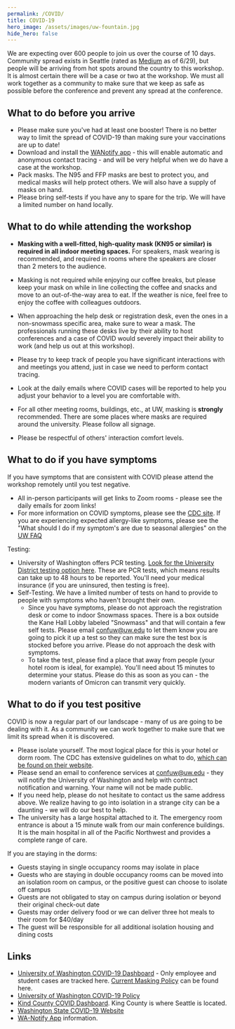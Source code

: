 ```yaml
---
permalink: /COVID/
title: COVID-19
hero_image: /assets/images/uw-fountain.jpg
hide_hero: false
---
```


We are expecting over 600 people to join us over the course of 10 days. Community spread exists in Seattle (rated as [Medium](https://kingcounty.gov/depts/health/covid-19/data/community-level.aspx) as of 6/29), but people will be arriving from hot spots around the country to this workshop. It is almost certain there will be a case or two at the workshop. We must all work together as a community to make sure that we keep as safe as possible before the conference and prevent any spread at the conference.

## What to do before you arrive

* Please make sure you've had at least one booster! There is no better way to limit the spread of COVID-19 than making sure your vaccinations are up to date!
* Download and install the [WANotify app](https://doh.wa.gov/emergencies/covid-19/wa-notify) - this will enable automatic and anonymous contact tracing - and will be very helpful when we do have a case at the workshop.
* Pack masks. The N95 and FFP masks are best to protect you, and medical masks will help protect others. We will also have a supply of masks on hand.
* Please bring self-tests if you have any to spare for the trip. We will have a limited number on hand locally.

## What to do while attending the workshop

* **Masking with a well-fitted, high-quality mask (KN95 or similar) is required in all indoor meeting spaces.** For speakers, mask wearing is recommended, and required in rooms where the speakers are closer than 2 meters to the audience.
* Masking is not required while enjoying our coffee breaks, but please keep your mask on while in line collecting the coffee and snacks and move to an out-of-the-way area to eat. If the weather is nice, feel free to enjoy the coffee with colleagues outdoors.

* When approaching the help desk or registration desk, even the ones in a non-snowmass specific area, make sure to wear a mask. The professionals running these desks live by their ability to host conferences and a case of COVID would severely impact their ability to work (and help us out at this workshop).
* Please try to keep track of people you have significant interactions with and meetings you attend, just in case we need to perform contact tracing.
* Look at the daily emails where COVID cases will be reported to help you adjust your behavior to a level you are comfortable with.
* For all other meeting rooms, buildings, etc., at UW, masking is **strongly** recommended. There are some places where masks are required around the university. Please follow all signage.
* Please be respectful of others' interaction comfort levels.

## What to do if you have symptoms

If you have symptoms that are consistent with COVID please attend the workshop remotely until you test negative.

* All in-person participants will get links to Zoom rooms - please see the daily emails for zoom links!
* For more information on COVID symptoms, please see the [CDC site](https://www.cdc.gov/coronavirus/2019-ncov/symptoms-testing/symptoms.html). If you are experiencing expected allergy-like symptoms, please see the "What should I do if my symptom's are due to seasonal allergies" on the [UW FAQ](https://www.washington.edu/coronavirus/staff-faq/)

Testing:

* University of Washington offers PCR testing. [Look for the University District testing option here](https://www.uwmedicine.org/coronavirus/testing). These are PCR tests, which means results can take up to 48 hours to be reported. You'll need your medical insurance (if you are uninsured, then testing is free).
* Self-Testing. We have a limited number of tests on hand to provide to people with symptoms who haven't brought their own.
  * Since you have symptoms, please do not approach the registration desk or come to indoor Snowmass spaces. There is a box outside the Kane Hall Lobby labeled "Snowmass" and that will contain a few self tests. Please email [confuw@uw.edu](mailto:confuw@uw.edu) to let them know you are going to pick it up a test so they can make sure the test box is stocked before you arrive. Please do not approach the desk with symptoms.
  * To take the test, please find a place that away from people (your hotel room is ideal, for example). You'll need about 15 minutes to determine your status. Please do this as soon as you can - the modern variants of Omicron can transmit very quickly.

## What to do if you test positive

COVID is now a regular part of our landscape - many of us are going to be dealing with it. As a community we can work together to make sure that we limit its spread when it is discovered.

* Please isolate yourself. The most logical place for this is your hotel or dorm room. The CDC has extensive guidelines on what to do, [which can be found on their website](https://www.cdc.gov/media/releases/2021/s1227-isolation-quarantine-guidance.html).
* Please send an email to conference services at [confuw@uw.edu](mailto:confuw@uw.edu) - they will notify the University of Washington and help with contract notification and warning. Your name will not be made public.
* If you need help, please do not hesitate to contact us the same address above. We realize having to go into isolation in a strange city can be a daunting - we will do our best to help.
* The university has a large hospital attached to it. The emergency room entrance is about a 15 minute walk from our main conference buildings. It is the main hospital in all of the Pacific Northwest and provides a complete range of care.

If you are staying in the dorms:

* Guests staying in single occupancy rooms may isolate in place
* Guests who are staying in double occupancy rooms can be moved into an isolation room on campus, or the positive guest can choose to isolate off campus
* Guests are not obligated to stay on campus during isolation or beyond their original check-out date
* Guests may order delivery food or we can deliver three hot meals to their room for $40/day
* The guest will be responsible for all additional isolation housing and dining costs

## Links

* [University of Washington COVID-19 Dashboard](https://www.washington.edu/coronavirus/testing-results/) - Only employee and student cases are tracked here. [Current Masking Policy](https://ehs.washington.edu/covid-19-prevention-and-response/face-covering-policy) can be found here.
* [University of Washington COVID-19 Policy](https://ehs.washington.edu/covid-19-prevention-and-response/covid-19-health-and-safety)
* [Kind County COVID Dashboard](https://kingcounty.gov/depts/health/covid-19/data.aspx). King County is where Seattle is located.
* [Washington State COVID-19 Website](https://coronavirus.wa.gov/)
* [WA-Notify App](https://doh.wa.gov/emergencies/covid-19/wa-notify) information.

